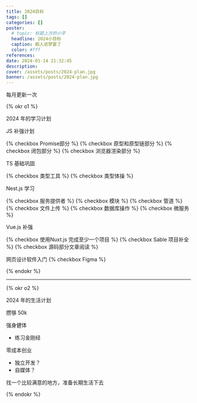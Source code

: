 ```yaml
---
title: 2024目标
tags: []
categories: []
poster:
  # topic: 标题上方的小字
  headline: 2024小目标
  caption: 痴人说梦罢了
  color: #fff
references:
date: 2024-01-14 21:32:45
description:
cover: /assets/posts/2024-plan.jpg
banner: /assets/posts/2024-plan.jpg
---
```


每月更新一次

<!-- more -->

{% okr o1 %}

2024 年的学习计划

<!-- okr kr1 percent:0.1 -->

JS 补强计划

{% checkbox Promise部分 %}
{% checkbox 原型和原型链部分 %}
{% checkbox 闭包部分 %}
{% checkbox 浏览器渲染部分 %}

<!-- okr kr2 percent:0.1 -->

TS 基础巩固

{% checkbox 类型工具 %}
{% checkbox 类型体操 %}

<!-- okr kr3 percent:0 -->

Nest.js 学习

{% checkbox 服务提供者 %}
{% checkbox 模块 %}
{% checkbox 管道 %}
{% checkbox 文件上传 %}
{% checkbox 数据库操作 %}
{% checkbox 微服务 %}

<!-- okr kr-4 percent:0 -->

Vue.js 补强

{% checkbox  使用Nuxt.js 完成至少一个项目 %}
{% checkbox  Sable 项目补全 %}
{% checkbox  源码部分文章阅读 %}

<!-- okr kr-5 percent:0 -->

网页设计软件入门
{% checkbox  Figma %}

{% endokr %}

---

{% okr o2 %}

2024 年的生活计划

<!-- okr kr1 percent:-0.1 -->

攒够 50k

<!-- okr kr2 percent:0 -->

强身健体

- 练习金刚经

<!-- okr kr3 percent:0 -->

零成本创业

- 独立开发？
- 自媒体？

<!-- okr kr4 percent:0 -->

找一个比较满意的地方，准备长期生活下去

{% endokr %}

